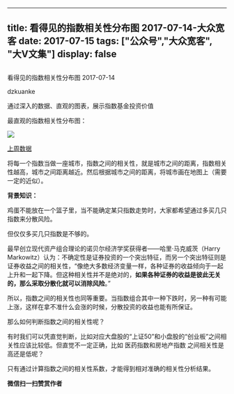 
---
title:   看得见的指数相关性分布图 2017-07-14-大众宽客
date: 2017-07-15
tags: ["公众号","大众宽客", "大V文集"]
display: false
---


## 



看得见的指数相关性分布图 2017-07-14




dzkuanke




通过深入的数据、直观的图表，展示指数基金投资价值


最直观的指数相关性分布图：



<img data-s="300,640" data-type="png" src="http://mmbiz.qpic.cn/mmbiz_png/PKw3FQPmhIiafNV4h4iaGDCJukvJLaoBBLcaJcTicRtK0jZavOr9xibJURjyibNicdIrKwHnVgUKhjj77sIicIjmGOdKQ/0?wx_fmt=png" class="" data-ratio="0.7826797385620915" data-w="1224"/>

[上周数据](http://mp.weixin.qq.com/s?__biz=MzAwMTc1MDcwNw==&amp;mid=2648272125&amp;idx=1&amp;sn=a390c57674a0be89c6036e18d9ba4fad&amp;chksm=82f92f21b58ea637b75d70e1978d1466adab0f5b2b28606a228f40efe958d7004077e3c597b5&amp;scene=21#wechat_redirect)



将每一个指数当做一座城市，指数之间的相关性，就是城市之间的距离，指数相关性越高，城市之间距离越近。然后根据城市之间的距离，将城市画在地图上（需要一定的近似）。

**背景知识：**

鸡蛋不能放在一个篮子里，当不能确定某只指数走势时，大家都希望通过多买几只指数来分散风险。&nbsp;



但仅仅多买几只指数是不够的。&nbsp;



最早创立现代资产组合理论的诺贝尔经济学奖获得者——哈里·马克威茨（Harry Markowitz）认为：不确定性是证券投资的一个突出特征，而另一个突出特征则是证券收益之间的相关性，“像绝大多数经济变量一样，各种证券的收益倾向于一起上升和一起下降。但这种相关性并不是绝对的，**如果各种证券的收益是彼此无关的，那么采取分散化就可以消除风险**。”&nbsp;



所以，指数之间的相关性也同等重要。当指数组合其中一种下跌时，另一种有可能上涨，这样在拿不准什么会涨的时候，分散投资的收益也能有所保证。&nbsp;



那么如何判断指数之间的相关性呢？&nbsp;



有时我们可以凭直觉判断，比如对应大盘股的“上证50”和小盘股的“创业板”之间相关性应该比较低。但直觉不一定正确，比如 医药指数和房地产指数 之间相关性是高还是低呢？



只有通过计算指数之间的相关性系数，才能得到相对准确的相关性分析结果。






**微信扫一扫赞赏作者**
















